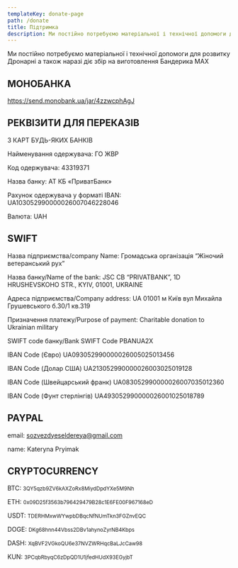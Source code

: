 ```yaml
---
templateKey: donate-page
path: /donate
title: Підтримка
description: Ми постійно потребуємо матеріальної і технічної допомоги для розвитку Дронарні
---
```

Ми постійно потребуємо матеріальної і технічної допомоги для розвитку Дронарні а також наразі діє збір на виготовлення Бандерика МАХ

## МОНОБАНКА

https://send.monobank.ua/jar/4zzwcphAgJ



<!-- В описі платежів має бути надпис що то на дрони, інакше гроші пійдуть тупо на "ветеранку".. теж не погано, але дронарні від того не легше 🙂 -->

## РЕКВІЗИТИ ДЛЯ ПЕРЕКАЗІВ

З КАРТ БУДЬ-ЯКИХ БАНКІВ

Найменування одержувача: ГО ЖВР

Код одержувача: 43319371

Назва банку: АТ КБ «ПриватБанк»

Рахунок одержувача у форматі IBAN: UA103052990000026007046228046

Валюта: UAH

## SWIFT

Назва підприємства/company Name: Громадська організація “Жіночий ветеранський рух”

Назва банку/Name of the bank: JSC CB “PRIVATBANK”, 1D HRUSHEVSKOHO STR., KYIV, 01001, UKRAINE

Адреса підприємства/Company address: UA 01001 м Київ вул Михайла Грушевського б.30/1 кв.319

Призначення платежу/Purpose of payment: Charitable donation to Ukrainian military

SWIFT code банку/Bank SWIFT Code PBANUA2X

IBAN Code (Євро) UA093052990000026005025013456

IBAN Code (Долар США) UA213052990000026003025019128

IBAN Code (Швейцарський франк) UA083052990000026007035012360

IBAN Code (Фунт стерлінгів) UA493052990000026001025018789

## PAYPAL

email: sozvezdyeseldereya@gmail.com

name: Kateryna Pryimak

## CRYPTOCURRENCY

ВТС: <small>3QY5qzb9ZV6kAXZoRx8MiydDpdYXe5M9Nh</small>

ETH: <small>0x09D25f3563b796429479B28c1E6FE00F967168eD</small>

USDT: <small>TDERHMxwWYwpbDBqcNfNUmTkn3FGZnvEQC</small>

DOGE: <small>DKg68hnn44Vbss2DBv1ahynoZyrNB4Kbps</small>

DASH: <small>XqBVF2VGkoQU6e37NVZWRHqcBaLJcCaw98</small>

KUN: <small>3PCqbRbyqC6zDpQD1U1jfedHUdX93EGyjbT</small>
